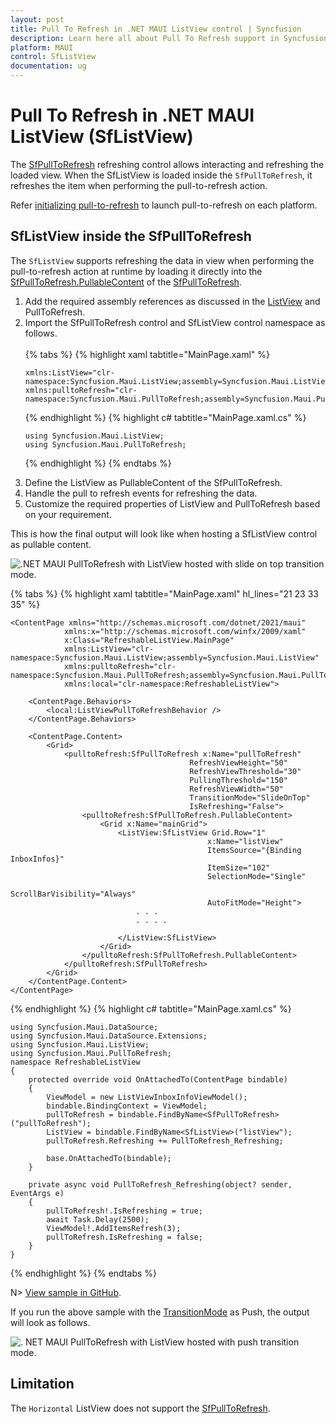 ```yaml
---
layout: post
title: Pull To Refresh in .NET MAUI ListView control | Syncfusion
description: Learn here all about Pull To Refresh support in Syncfusion .NET MAUI ListView (SfListView) control and more.
platform: MAUI
control: SfListView
documentation: ug
---
```


# Pull To Refresh in .NET MAUI ListView (SfListView)

The [SfPullToRefresh](https://help.syncfusion.com/cr/maui/Syncfusion.Maui.PullToRefresh.SfPullToRefresh.html) refreshing control allows interacting and refreshing the loaded view. When the SfListView is loaded inside the `SfPullToRefresh`, it refreshes the item when performing the pull-to-refresh action.

Refer [initializing pull-to-refresh](https://help.syncfusion.com/maui/pull-to-refresh/getting-started#register-the-handler) to launch pull-to-refresh on each platform.

## SfListView inside the SfPullToRefresh 

The `SfListView` supports refreshing the data in view when performing the pull-to-refresh action at runtime by loading it directly into the [SfPullToRefresh.PullableContent](https://help.syncfusion.com/cr/maui/Syncfusion.Maui.PullToRefresh.SfPullToRefresh.html#Syncfusion_Maui_PullToRefresh_SfPullToRefresh_PullableContent) of the [SfPullToRefresh](https://help.syncfusion.com/cr/maui/Syncfusion.Maui.PullToRefresh.SfPullToRefresh.html).

<ol>
    <li>	Add the required assembly references as discussed in the <a href="https://help.syncfusion.com/maui/listview/getting-started">ListView</a> and PullToRefresh.</li>
    <li>	Import the SfPullToRefresh control and SfListView control namespace as follows.</li>
    <br/>
{% tabs %}
{% highlight xaml tabtitle="MainPage.xaml" %}

    xmlns:ListView="clr-namespace:Syncfusion.Maui.ListView;assembly=Syncfusion.Maui.ListView"
    xmlns:pulltoRefresh="clr-namespace:Syncfusion.Maui.PullToRefresh;assembly=Syncfusion.Maui.PullToRefresh"
    
{% endhighlight %}
{% highlight c# tabtitle="MainPage.xaml.cs" %}

    using Syncfusion.Maui.ListView;
    using Syncfusion.Maui.PullToRefresh;

{% endhighlight %}
{% endtabs %}
    <br/>
    <li>	Define the ListView as PullableContent of the SfPullToRefresh.</li>
    <li>	Handle the pull to refresh events for refreshing the data. </li>
    <li>	Customize the required properties of ListView and PullToRefresh based on your requirement.</li>
</ol>

This is how the final output will look like when hosting a SfListView control as pullable content.

![.NET MAUI PullToRefresh with ListView hosted with slide on top transition mode.](Images/customization/net-maui-listview-slideontop.gif)

{% tabs %}
{% highlight xaml tabtitle="MainPage.xaml" hl_lines="21 23 33 35" %}

    <ContentPage xmlns="http://schemas.microsoft.com/dotnet/2021/maui"
                xmlns:x="http://schemas.microsoft.com/winfx/2009/xaml"
                x:Class="RefreshableListView.MainPage"
                xmlns:ListView="clr-namespace:Syncfusion.Maui.ListView;assembly=Syncfusion.Maui.ListView"
                xmlns:pulltoRefresh="clr-namespace:Syncfusion.Maui.PullToRefresh;assembly=Syncfusion.Maui.PullToRefresh"
                xmlns:local="clr-namespace:RefreshableListView">

        <ContentPage.Behaviors>
            <local:ListViewPullToRefreshBehavior />
        </ContentPage.Behaviors>

        <ContentPage.Content>
            <Grid>
                <pulltoRefresh:SfPullToRefresh x:Name="pullToRefresh"
                                            RefreshViewHeight="50"
                                            RefreshViewThreshold="30"
                                            PullingThreshold="150"
                                            RefreshViewWidth="50"
                                            TransitionMode="SlideOnTop"
                                            IsRefreshing="False">
                    <pulltoRefresh:SfPullToRefresh.PullableContent>
                        <Grid x:Name="mainGrid">
                            <ListView:SfListView Grid.Row="1"
                                                x:Name="listView"
                                                ItemsSource="{Binding InboxInfos}"
                                                ItemSize="102"
                                                SelectionMode="Single"
                                                ScrollBarVisibility="Always"
                                                AutoFitMode="Height">
                                . . . 
                                . . . .

                            </ListView:SfListView>
                        </Grid>
                    </pulltoRefresh:SfPullToRefresh.PullableContent>
                </pulltoRefresh:SfPullToRefresh>
            </Grid>
        </ContentPage.Content>
    </ContentPage>
    
{% endhighlight %}
{% highlight c# tabtitle="MainPage.xaml.cs" %}

    using Syncfusion.Maui.DataSource;
    using Syncfusion.Maui.DataSource.Extensions;
    using Syncfusion.Maui.ListView;
    using Syncfusion.Maui.PullToRefresh;
    namespace RefreshableListView
    {
        protected override void OnAttachedTo(ContentPage bindable)
        {
            ViewModel = new ListViewInboxInfoViewModel();
            bindable.BindingContext = ViewModel;
            pullToRefresh = bindable.FindByName<SfPullToRefresh>("pullToRefresh");
            ListView = bindable.FindByName<SfListView>("listView");
            pullToRefresh.Refreshing += PullToRefresh_Refreshing;

            base.OnAttachedTo(bindable);
        }

        private async void PullToRefresh_Refreshing(object? sender, EventArgs e)
        {
            pullToRefresh!.IsRefreshing = true;
            await Task.Delay(2500);
            ViewModel!.AddItemsRefresh(3);
            pullToRefresh.IsRefreshing = false;
        }
    }

{% endhighlight %}
{% endtabs %}

N> [View sample in GitHub](https://github.com/SyncfusionExamples/load-listview-as-pullable-content-of-.net-maui-pull-to-refresh).

If you run the above sample with the [TransitionMode](https://help.syncfusion.com/cr/maui/Syncfusion.Maui.PullToRefresh.SfPullToRefresh.html#Syncfusion_Maui_PullToRefresh_SfPullToRefresh_TransitionMode) as Push, the output will look as follows.

![. NET MAUI PullToRefresh with ListView hosted with push transition mode.](Images/customization/net-maui-listview-push.gif)

## Limitation

The `Horizontal` ListView does not support the [SfPullToRefresh](https://help.syncfusion.com/cr/maui/Syncfusion.Maui.PullToRefresh.SfPullToRefresh.html).